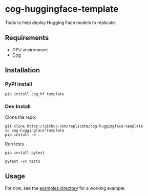 # cog-huggingface-template

Tools to help deploy Hugging Face models to replicate.


## Requirements

- GPU environment
- [Cog](https://cog.run)

## Installation

### PyPI Install

```
pip install cog_hf_template
```

### Dev Install

Clone the repo:

```
git clone https://github.com/replicate/cog-huggingface-template
cd cog-huggingface-template
pip install -e .
```

Run tests

```
pip install pytest
```

```
pytest -vv tests
```

## Usage

For now, see the [examples directory](examples) for a working example.
